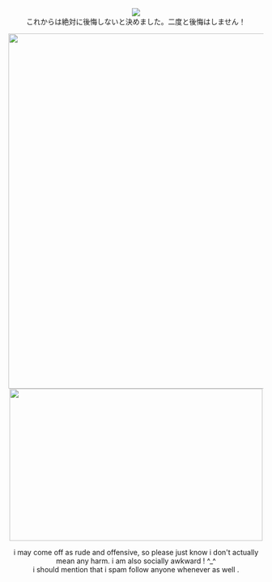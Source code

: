 <p align="center">
<img src="https://komarev.com/ghpvc/?username=mesmering&label=mesmers!&color=a2c6d4">
<br> これからは絶対に後悔しないと決めました。二度と後悔はしません！
</p>

<p align="center">
 <img src="https://github.com/user-attachments/assets/ca93afad-c9da-41d7-83b0-e84e9455a48f" width="900" height="700" />
<br>
 <img src="https://github.com/user-attachments/assets/338b365e-5295-4627-aab9-c961e1bae5a3" width="500" height="300" />
</p>

<p align="center">
i may come off as rude and offensive, so please just know i don't actually mean any harm. i am also socially awkward ! ^_^
</br>
i should mention that i spam follow anyone whenever as well .
</p>
